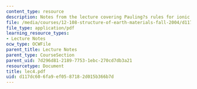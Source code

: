 ```yaml
---
content_type: resource
description: Notes from the lecture covering Pauling?s rules for ionic structures.
file: /media/courses/12-108-structure-of-earth-materials-fall-2004/d117dc606fa9ef0587182d015b366b7d_lec4.pdf
file_type: application/pdf
learning_resource_types:
- Lecture Notes
ocw_type: OCWFile
parent_title: Lecture Notes
parent_type: CourseSection
parent_uid: 7d296d81-2189-7753-1ebc-270cd7db3a21
resourcetype: Document
title: lec4.pdf
uid: d117dc60-6fa9-ef05-8718-2d015b366b7d
---
```

